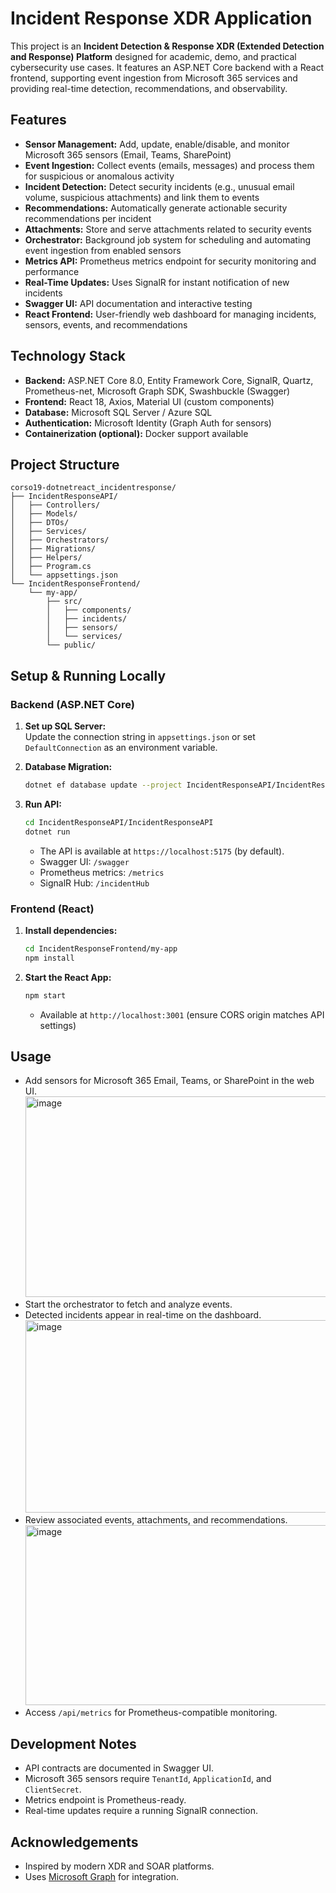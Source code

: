 # Incident Response XDR Application

This project is an **Incident Detection & Response XDR (Extended Detection and Response) Platform** designed for academic, demo, and practical cybersecurity use cases. It features an ASP.NET Core backend with a React frontend, supporting event ingestion from Microsoft 365 services and providing real-time detection, recommendations, and observability.

## Features

- **Sensor Management:** Add, update, enable/disable, and monitor Microsoft 365 sensors (Email, Teams, SharePoint)
- **Event Ingestion:** Collect events (emails, messages) and process them for suspicious or anomalous activity
- **Incident Detection:** Detect security incidents (e.g., unusual email volume, suspicious attachments) and link them to events
- **Recommendations:** Automatically generate actionable security recommendations per incident
- **Attachments:** Store and serve attachments related to security events
- **Orchestrator:** Background job system for scheduling and automating event ingestion from enabled sensors
- **Metrics API:** Prometheus metrics endpoint for security monitoring and performance
- **Real-Time Updates:** Uses SignalR for instant notification of new incidents
- **Swagger UI:** API documentation and interactive testing
- **React Frontend:** User-friendly web dashboard for managing incidents, sensors, events, and recommendations

## Technology Stack

- **Backend:** ASP.NET Core 8.0, Entity Framework Core, SignalR, Quartz, Prometheus-net, Microsoft Graph SDK, Swashbuckle (Swagger)
- **Frontend:** React 18, Axios, Material UI (custom components)
- **Database:** Microsoft SQL Server / Azure SQL
- **Authentication:** Microsoft Identity (Graph Auth for sensors)
- **Containerization (optional):** Docker support available

## Project Structure

```
corso19-dotnetreact_incidentresponse/
├── IncidentResponseAPI/
│   ├── Controllers/
│   ├── Models/
│   ├── DTOs/
│   ├── Services/
│   ├── Orchestrators/
│   ├── Migrations/
│   ├── Helpers/
│   ├── Program.cs
│   └── appsettings.json
└── IncidentResponseFrontend/
    └── my-app/
        ├── src/
        │   ├── components/
        │   ├── incidents/
        │   ├── sensors/
        │   └── services/
        └── public/
```

## Setup & Running Locally

### Backend (ASP.NET Core)

1. **Set up SQL Server:**  
   Update the connection string in `appsettings.json` or set `DefaultConnection` as an environment variable.

2. **Database Migration:**
   ```bash
   dotnet ef database update --project IncidentResponseAPI/IncidentResponseAPI
   ```

3. **Run API:**
   ```bash
   cd IncidentResponseAPI/IncidentResponseAPI
   dotnet run
   ```

   - The API is available at `https://localhost:5175` (by default).
   - Swagger UI: `/swagger`
   - Prometheus metrics: `/metrics`
   - SignalR Hub: `/incidentHub`

### Frontend (React)

1. **Install dependencies:**
   ```bash
   cd IncidentResponseFrontend/my-app
   npm install
   ```

2. **Start the React App:**
   ```bash
   npm start
   ```
   - Available at `http://localhost:3001` (ensure CORS origin matches API settings)

## Usage

- Add sensors for Microsoft 365 Email, Teams, or SharePoint in the web UI.
  <img width="1899" height="321" alt="image" src="https://github.com/user-attachments/assets/d2fc8c28-0b93-498d-a199-940b690f176e" />
- Start the orchestrator to fetch and analyze events.
- Detected incidents appear in real-time on the dashboard.
  <img width="1845" height="308" alt="image" src="https://github.com/user-attachments/assets/190b6389-b904-40e9-bf4f-d2239f403420" />
- Review associated events, attachments, and recommendations.
  <img width="1805" height="288" alt="image" src="https://github.com/user-attachments/assets/94e6eaa3-c58a-4169-8189-9e7b119193e7" />
- Access `/api/metrics` for Prometheus-compatible monitoring.

## Development Notes

- API contracts are documented in Swagger UI.
- Microsoft 365 sensors require `TenantId`, `ApplicationId`, and `ClientSecret`.
- Metrics endpoint is Prometheus-ready.
- Real-time updates require a running SignalR connection.

## Acknowledgements

- Inspired by modern XDR and SOAR platforms.
- Uses [Microsoft Graph](https://docs.microsoft.com/en-us/graph/) for integration.
